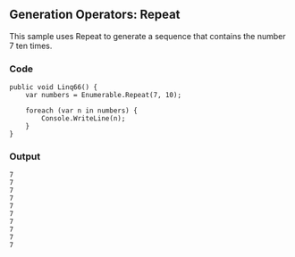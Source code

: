 ## Generation Operators: Repeat ##

This sample uses Repeat to generate a sequence that contains the number 7 ten times.

### Code ###

```
public void Linq66() {
    var numbers = Enumerable.Repeat(7, 10);
    
    foreach (var n in numbers) {
        Console.WriteLine(n);
    }
}

```

### Output ###

```
7
7
7
7
7
7
7
7
7
7
```
